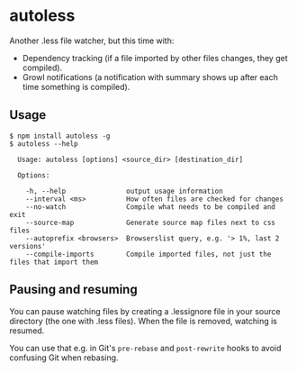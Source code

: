autoless
========

Another .less file watcher, but this time with:

* Dependency tracking (if a file imported by other files changes, they get
  compiled).
* Growl notifications (a notification with summary shows up after each time
  something is compiled).


Usage
-----

    $ npm install autoless -g
    $ autoless --help

      Usage: autoless [options] <source_dir> [destination_dir]

      Options:

        -h, --help               output usage information
        --interval <ms>          How often files are checked for changes
        --no-watch               Compile what needs to be compiled and exit
        --source-map             Generate source map files next to css files
        --autoprefix <browsers>  Browserslist query, e.g. '> 1%, last 2 versions'
        --compile-imports        Compile imported files, not just the files that import them


Pausing and resuming
--------------------

You can pause watching files by creating a .lessignore file in your
source directory (the one with .less files). When the file is removed,
watching is resumed.

You can use that e.g. in Git's `pre-rebase` and `post-rewrite` hooks to
avoid confusing Git when rebasing.

